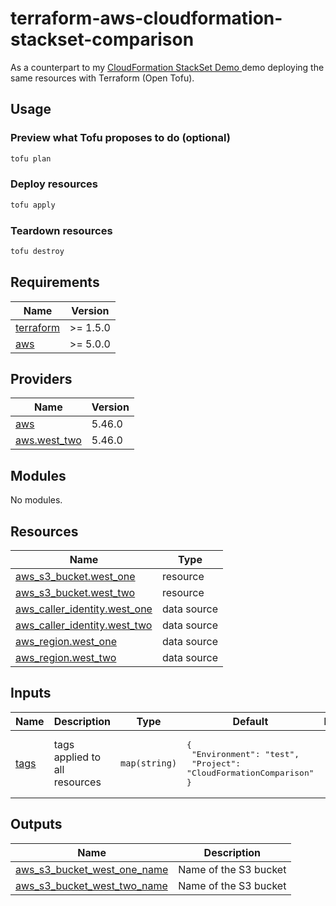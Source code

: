 # terraform-aws-cloudformation-stackset-comparison 

As a counterpart to my [CloudFormation StackSet Demo
](https://github.com/joshuamkite/CloudFormation-StackSet-Demo) demo deploying the same resources with Terraform (Open Tofu).

## Usage

### Preview what Tofu proposes to do (optional)
```bash
tofu plan 
```

### Deploy resources
```bash
tofu apply
```

### Teardown resources
```bash
tofu destroy
```

## Requirements

| Name                                                                      | Version  |
| ------------------------------------------------------------------------- | -------- |
| <a name="requirement_terraform"></a> [terraform](#requirement\_terraform) | >= 1.5.0 |
| <a name="requirement_aws"></a> [aws](#requirement\_aws)                   | >= 5.0.0 |

## Providers

| Name                                                                           | Version |
| ------------------------------------------------------------------------------ | ------- |
| <a name="provider_aws"></a> [aws](#provider\_aws)                              | 5.46.0  |
| <a name="provider_aws.west_two"></a> [aws.west\_two](#provider\_aws.west\_two) | 5.46.0  |

## Modules

No modules.

## Resources

| Name                                                                                                                           | Type        |
| ------------------------------------------------------------------------------------------------------------------------------ | ----------- |
| [aws_s3_bucket.west_one](https://registry.terraform.io/providers/hashicorp/aws/latest/docs/resources/s3_bucket)                | resource    |
| [aws_s3_bucket.west_two](https://registry.terraform.io/providers/hashicorp/aws/latest/docs/resources/s3_bucket)                | resource    |
| [aws_caller_identity.west_one](https://registry.terraform.io/providers/hashicorp/aws/latest/docs/data-sources/caller_identity) | data source |
| [aws_caller_identity.west_two](https://registry.terraform.io/providers/hashicorp/aws/latest/docs/data-sources/caller_identity) | data source |
| [aws_region.west_one](https://registry.terraform.io/providers/hashicorp/aws/latest/docs/data-sources/region)                   | data source |
| [aws_region.west_two](https://registry.terraform.io/providers/hashicorp/aws/latest/docs/data-sources/region)                   | data source |

## Inputs

| Name                                           | Description                   | Type          | Default                                                                                  | Required |
| ---------------------------------------------- | ----------------------------- | ------------- | ---------------------------------------------------------------------------------------- | :------: |
| <a name="input_tags"></a> [tags](#input\_tags) | tags applied to all resources | `map(string)` | <pre>{<br>  "Environment": "test",<br>  "Project": "CloudFormationComparison"<br>}</pre> |    no    |

## Outputs

| Name                                                                                                                            | Description           |
| ------------------------------------------------------------------------------------------------------------------------------- | --------------------- |
| <a name="output_aws_s3_bucket_west_one_name"></a> [aws\_s3\_bucket\_west\_one\_name](#output\_aws\_s3\_bucket\_west\_one\_name) | Name of the S3 bucket |
| <a name="output_aws_s3_bucket_west_two_name"></a> [aws\_s3\_bucket\_west\_two\_name](#output\_aws\_s3\_bucket\_west\_two\_name) | Name of the S3 bucket |
